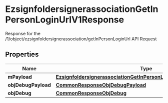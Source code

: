 

# EzsignfoldersignerassociationGetInPersonLoginUrlV1Response

Response for the /1/object/ezsignfoldersignerassociation/getInPersonLoginUrl API Request
## Properties

Name | Type | Description | Notes
------------ | ------------- | ------------- | -------------
**mPayload** | [**EzsignfoldersignerassociationGetInPersonLoginUrlV1ResponseMPayload**](EzsignfoldersignerassociationGetInPersonLoginUrlV1ResponseMPayload.md) |  | 
**objDebugPayload** | [**CommonResponseObjDebugPayload**](CommonResponseObjDebugPayload.md) |  |  [optional]
**objDebug** | [**CommonResponseObjDebug**](CommonResponseObjDebug.md) |  |  [optional]




